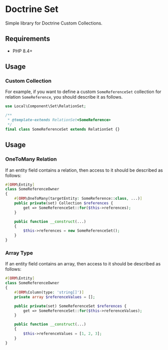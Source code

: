 # Doctrine Set

Simple library for Doctrine Custom Collections.

## Requirements

- PHP 8.4+

## Usage

### Custom Collection

For example, if you want to define a custom `SomeReferenceSet` collection for 
relation `SomeReference`, you should describe it as follows.

```php
use Local\Component\Set\RelationSet;

/**
 * @template-extends RelationSet<SomeReference>
 */
final class SomeReferenceSet extends RelationSet {}
```

## Usage

### OneToMany Relation

If an entity field contains a relation, then access to it 
should be described as follows:

```php
#[ORM\Entity]
class SomeReferenceOwner
{
    #[ORM\OneToMany(targetEntity: SomeReference::class, ...)]
    public private(set) Collection $references {
        get => SomeReferenceSet::for($this->references);
    }

    public function __construct(...)
    {
        $this->references = new SomeReferenceSet();
    }
}
```

### Array Type

If an entity field contains an array, then access to it
should be described as follows:

```php
#[ORM\Entity]
class SomeReferenceOwner
{
    #[ORM\Column(type: 'string[]')]
    private array $referenceValues = [];

    public private(set) SomeReferenceSet $references {
        get => SomeReferenceSet::for($this->referenceValues);
    }

    public function __construct(...)
    {
        $this->referenceValues = [1, 2, 3];
    }
}
```



